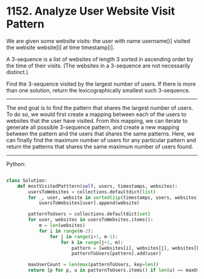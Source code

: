 # 1152. Analyze User Website Visit Pattern

We are given some website visits: the user with name username[i] visited the
website website[i] at time timestamp[i].

A 3-sequence is a list of websites of length 3 sorted in ascending order by the
time of their visits.  (The websites in a 3-sequence are not necessarily
distinct.)

Find the 3-sequence visited by the largest number of users. If there is more
than one solution, return the lexicographically smallest such 3-sequence.

---

The end goal is to find the pattern that shares the largest number of users. To
do so, we would first create a mapping between each of the users to websites
that the user have visited. From this mapping, we can iterate to generate all
possible 3-sequence pattern, and create a new mapping between the pattern and
the users that shares the same patterns. Here, we can finally find the maximum
number of users for any particular pattern and return the patterns that shares
the same maximum number of users found.

---

Python:

```python

class Solution:
    def mostVisitedPatttern(self, users, timestamps, websites):
        usersToWebsites = collections.defaultdict(list)
        for _, user, website in sorted(zip(timestamps, users, websites)):
            usersToWebsites[user].append(website)

        patternToUsers = collections.defaultdict(set)
        for user, websites in usersToWebsites.items():
            m = len(websites)
            for i in range(m-2):
                for j in range(i+1, m-1):
                    for k in range(j+1, m):
                        pattern = [websites[i], websites[j], websites[k]]
                        patternToUsers[pattern].add(user)

        maxUserCount = len(max(patternToUsers, key=len))
        return [p for p, u in patternToUsers.items() if len(u) == maxUserCount]
```
